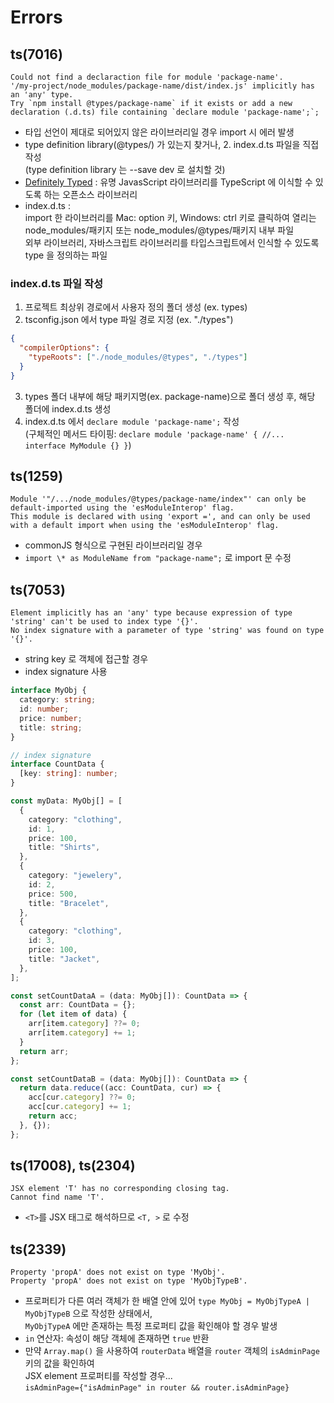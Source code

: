 # Errors

## ts(7016)

```
Could not find a declaraction file for module 'package-name'.
'/my-project/node_modules/package-name/dist/index.js' implicitly has an 'any' type.
Try `npm install @types/package-name` if it exists or add a new declaration (.d.ts) file containing `declare module 'package-name';`;
```

- 타입 선언이 제대로 되어있지 않은 라이브러리일 경우 import 시 에러 발생
- type definition library(@types/) 가 있는지 찾거나, 2. index.d.ts 파일을 직접 작성  
  (type definition library 는 --save dev 로 설치할 것)
- [Definitely Typed](https://github.com/DefinitelyTyped/DefinitelyTyped) : 유명 JavasScript 라이브러리를 TypeScript 에 이식할 수 있도록 하는 오픈소스 라이브러리
- index.d.ts :  
  import 한 라이브러리를 Mac: option 키, Windows: ctrl 키로 클릭하여 열리는  
  node_modules/패키지 또는 node_modules/@types/패키지 내부 파일  
  외부 라이브러리, 자바스크립트 라이브러리를 타입스크립트에서 인식할 수 있도록 type 을 정의하는 파일

### index.d.ts 파일 작성

1. 프로젝트 최상위 경로에서 사용자 정의 폴더 생성 (ex. types)
2. tsconfig.json 에서 type 파일 경로 지정 (ex. "./types")

```json
{
  "compilerOptions": {
    "typeRoots": ["./node_modules/@types", "./types"]
  }
}
```

3. types 폴더 내부에 해당 패키지명(ex. package-name)으로 폴더 생성 후, 해당 폴더에 index.d.ts 생성
4. index.d.ts 에서 `declare module 'package-name';` 작성  
   (구체적인 메서드 타이핑: `declare module 'package-name' { //... interface MyModule {} }`)

## ts(1259)

```
Module '"/.../node_modules/@types/package-name/index"' can only be default-imported using the 'esModuleInterop' flag.
This module is declared with using 'export =', and can only be used with a default import when using the 'esModuleInterop' flag.
```

- commonJS 형식으로 구현된 라이브러리일 경우
- `import \* as ModuleName from "package-name";` 로 import 문 수정

## ts(7053)

```
Element implicitly has an 'any' type because expression of type 'string' can't be used to index type '{}'.
No index signature with a parameter of type 'string' was found on type '{}'.
```

- string key 로 객체에 접근할 경우
- index signature 사용

```ts
interface MyObj {
  category: string;
  id: number;
  price: number;
  title: string;
}

// index signature
interface CountData {
  [key: string]: number;
}

const myData: MyObj[] = [
  {
    category: "clothing",
    id: 1,
    price: 100,
    title: "Shirts",
  },
  {
    category: "jewelery",
    id: 2,
    price: 500,
    title: "Bracelet",
  },
  {
    category: "clothing",
    id: 3,
    price: 100,
    title: "Jacket",
  },
];

const setCountDataA = (data: MyObj[]): CountData => {
  const arr: CountData = {};
  for (let item of data) {
    arr[item.category] ??= 0;
    arr[item.category] += 1;
  }
  return arr;
};

const setCountDataB = (data: MyObj[]): CountData => {
  return data.reduce((acc: CountData, cur) => {
    acc[cur.category] ??= 0;
    acc[cur.category] += 1;
    return acc;
  }, {});
};
```

## ts(17008), ts(2304)

```
JSX element 'T' has no corresponding closing tag.
Cannot find name 'T'.
```

- `<T>`를 JSX 태그로 해석하므로 `<T, >` 로 수정

## ts(2339)

```
Property 'propA' does not exist on type 'MyObj'.
Property 'propA' does not exist on type 'MyObjTypeB'.
```

- 프로퍼티가 다른 여러 객체가 한 배열 안에 있어 `type MyObj = MyObjTypeA | MyObjTypeB` 으로 작성한 상태에서,  
  `MyObjTypeA` 에만 존재하는 특정 프로퍼티 값을 확인해야 할 경우 발생
- `in` 연산자: 속성이 해당 객체에 존재하면 `true` 반환
- 만약 `Array.map()` 을 사용하여 `routerData` 배열을 `router` 객체의 `isAdminPage` 키의 값을 확인하여  
  JSX element 프로퍼티를 작성할 경우...  
  `isAdminPage={"isAdminPage" in router && router.isAdminPage}`
